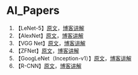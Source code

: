 # AI_Papers

1. 【LeNet-5】[原文](https://github.com/x-jeff/AI_Papers/blob/master/Gradient-Based%20Learning%20Applied%20to%20Document.pdf)，[博客讲解](http://shichaoxin.com/2020/10/13/论文阅读-Gradient-Based-Learning-Applied-to-Document-Recognition/)
2. 【AlexNet】[原文](https://github.com/x-jeff/AI_Papers/blob/master/ImageNet%20Classification%20with%20Deep%20Convolutional%20Neural%20Networks.pdf)，[博客讲解](http://shichaoxin.com/2021/02/03/论文阅读-ImageNet-Classification-with-Deep-Convolutional-Neural-Networks/)
3. 【VGG Net】[原文](https://github.com/x-jeff/AI_Papers/blob/master/VERY%20DEEP%20CONVOLUTIONAL%20NETWORKS%20FOR%20LARGE-SCALE%20IMAGE%20RECOGNITION.pdf)，[博客讲解](http://shichaoxin.com/2021/02/24/论文阅读-VERY-DEEP-CONVOLUTIONAL-NETWORKS-FOR-LARGE-SCALE-IMAGE-RECOGNITION/)
4. 【ZFNet】[原文](https://github.com/x-jeff/AI_Papers/blob/master/Visualizing%20and%20Understanding%20Convolutional%20Networks.pdf)，[博客讲解](http://shichaoxin.com/2021/05/02/论文阅读-Visualizing-and-Understanding-Convolutional-Networks/)
5. 【GoogLeNet（Inception-v1）】[原文](https://github.com/x-jeff/AI_Papers/blob/master/Going%20deeper%20with%20convolutions.pdf)，[博客讲解](http://shichaoxin.com/2021/06/01/论文阅读-Going-deeper-with-convolutions/)
6. 【R-CNN】[原文](https://github.com/x-jeff/AI_Papers/blob/master/Rich%20feature%20hierarchies%20for%20accurate%20object%20detection%20and%20semantic%20segmentation.pdf)，[博客讲解](http://shichaoxin.com/2021/09/20/论文阅读-Rich-feature-hierarchies-for-accurate-object-detection-and-semantic-segmentation/)
